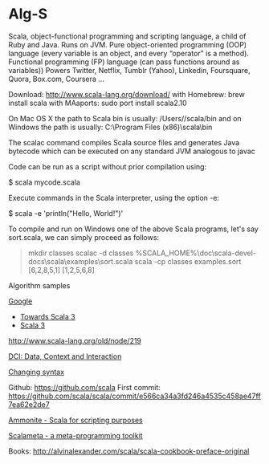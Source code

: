 Alg-S
=====

Scala, object-functional programming and scripting language, a child of Ruby and Java. Runs on JVM. 
Pure object-oriented programming (OOP) language (every variable is an object, and every “operator” is a method). 
Functional programming (FP) language (can pass functions around as variables))
Powers Twitter, Netflix, Tumblr (Yahoo), Linkedin, Foursquare, Quora, Box.com, Coursera ... 


Download:
http://www.scala-lang.org/download/
with Homebrew: brew install scala
with MAaports: sudo port install scala2.10

On Mac OS X the path to Scala bin is usually: /Users/<your username>/scala/bin 
and on Windows the path is usually: C:\Program Files (x86)\scala\bin

The scalac command compiles Scala source files and generates Java bytecode which can be 
executed on any standard JVM analogous to javac

Code can be run as a script without prior compilation using:

$ scala mycode.scala

Execute commands in the Scala interpreter, using the option -e:

$ scala -e 'println("Hello, World!")'


To compile and run on Windows one of the above Scala programs, let's say sort.scala, we can simply proceed as follows:
> mkdir classes
> scalac -d classes %SCALA_HOME%\doc\scala-devel-docs\scala\examples\sort.scala
> scala -cp classes examples.sort
[6,2,8,5,1]
[1,2,5,6,8]

Algorithm samples

[Google](https://code.google.com/p/scalgorithms/)


+ [Towards Scala 3](http://www.scala-lang.org/blog/2018/04/19/scala-3.html)
+ [Scala 3](https://github.com/lampepfl/dotty.)

http://www.scala-lang.org/old/node/219

[DCI: Data, Context and Interaction](http://fulloo.info/Examples/ScalaExamples/)

[Changing syntax](https://news.ycombinator.com/item?id=14388242)

Github:
https://github.com/scala
First commit:
https://github.com/scala/scala/commit/e566ca34a3fd246a4535c458ae47ff7ea62e2de7


[Ammonite - Scala for scripting purposes](http://www.lihaoyi.com/Ammonite/)

[Scalameta - a meta-programming toolkit ](http://scalameta.org/)

[](http://astexplorer.net)

Books:
http://alvinalexander.com/scala/scala-cookbook-preface-original

